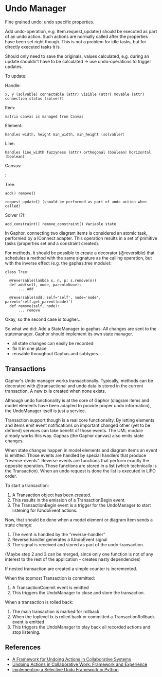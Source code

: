 # Undo Manager

Fine grained undo: undo specific properties.

Add undo-operation, e.g. Item.request_update() should be executed as
part of an undo action. Such actions are normally called after the
properties have been set right though. This is not a problem for idle
tasks, but for directly executed tasks it is.

Should only need to save the originals, values calculated, e.g. during
an update shouldn't have to be calculated -> use undo-operations to
trigger updates.

To update:

Handle:

    x, y (solvable) connectable (attr) visible (attr) movable (attr)
    connection status (solver?)

Item:

    matrix canvas is managed from Canvas

Element:

    handles width, height min_width, min_height (solvable?)

Line:

    handles line_width fuzzyness (attr) orthogonal (boolean) horizontal
    (boolean)

Canvas:

:   

Tree:

    add() remove()

    request_update() (should be performed as part of undo action when
    called)

Solver (?):

    add_constraint() remove_constraint() Variable state

In Gaphor, connecting two diagram items is considered an atomic task,
performed by a IConnect adapter. This operation results in a set of
primitive tasks (properties set and a constraint created).

For methods, it should be possible to create a decorator (@reversible)
that schedules a method with the same signature as the calling
operation, but with the inverse effect (e.g. the gaphas.tree module):

    class Tree:

      @reversable(lambda s, n, p: s.remove(n))
      def add(self, node, parent=None):
          ... add

      @reversable(add, self='self', node='node', parent='self.get_parent(node)')
      def remove(self, node):
          ... remove

Okay, so the second case is tougher...

So what we did: Add a StateManager to gaphas. All changes are sent to
the statemanager. Gaphor should implement its own state manager.

-   all state changes can easily be recorded
-   fix it in one place
-   reusable throughout Gaphas and subtypes.

## Transactions

Gaphor's Undo manager works transactionally. Typically, methods can be
decorated with @transactional and undo data is stored in the current
transaction. A new tx is created when none exists.

Although undo functionality is at the core of Gaphor (diagram items and
model elements have been adapted to provide proper undo information),
the UndoManager itself is just a service.

Transaction support though is a real core functionality. By letting
elements and items emit event notifications on important changed other
(yet to be defined) services can take benefit of those events. The UML
module already works this way. Gaphas (the Gaphor canvas) also emits
state changes.

When state changes happen in model elements and diagram items an event
is emitted. Those events are handled by special handlers that produce
\"reverse-events\". Reverse events are functions that perform exactly
the opposite operation. Those functions are stored in a list (which
technically is the Transaction). When an undo request is done the list
is executed in LIFO order.

To start a transaction:

1.  A Transaction object has been created.
2.  This results in the emission of a TransactionBegin event.
3.  The TransactionBegin event is a trigger for the UndoManager to start
    listening for IUndoEvent actions.

Now, that should be done when a model element or diagram item sends a
state change:

1. The event is handled by the "reverse-handler"
2. Reverse handler generates a IUndoEvent signal
3. The signal is received and stored as part of the undo-transaction.

(Maybe step 2 and 3 can be merged, since only one function is not of any
interest to the rest of the application - creates nasty dependencies)

If nested transaction are created a simple counter is incremented.

When the topmost Transaction is committed:

1.  A TransactionCommit event is emitted
2.  This triggers the UndoManager to close and store the transaction.

When a transaction is rolled back:

1.  The main transaction is marked for rollback
2.  When the toplevel tx is rolled back or committed a
    TransactionRollback event is emitted
3.  This triggers the UndoManager to play back all recorded actions and
    stop listening.

## References

- [A Framework for Undoing Actions in Collaborative Systems](http://web.eecs.umich.edu/~aprakash/papers/undo-tochi94.pdf)
- [Undoing Actions in Collaborative Work: Framework and Experience](https://www.eecs.umich.edu/techreports/cse/94/CSE-TR-196-94.pdf)
- [Implementing a Selective Undo Framework in Python](https://legacy.python.org/workshops/1997-10/proceedings/zukowski.html)
